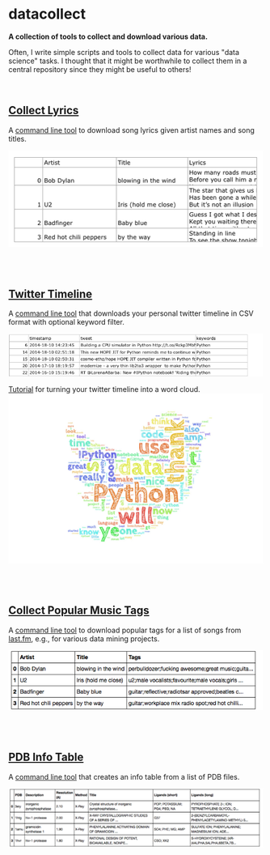 # datacollect


**A collection of tools to collect and download various data.**

Often, I write simple scripts and tools to collect data for various "data science" tasks. I thought that it might be worthwhile to collect them in a central repository since they might be useful to others!

<br>


## [Collect Lyrics](./collect_lyrics)

A [command line tool](./collect_lyrics) to download song lyrics given artist names and song titles. 

![](./collect_lyrics/images/example_out.png)

<br>
<br>

## [Twitter Timeline](./twitter_timeline)

A [command line tool](./twitter_timeline) that downloads your personal twitter timeline in CSV format with optional keyword filter.

![](./twitter_timeline/images/python_tweets.png)

[Tutorial](./dataviz/twitter_cloud) for turning your twitter timeline into a word cloud.
![](./dataviz/twitter_cloud/my_twitter_wordcloud_2_lowres.jpg)

<br>
<br>

## [Collect Popular Music Tags](./collect_music_tags)

A [command line tool](./collect_music_tags) to download popular tags for a list of songs from [last.fm](http://www.last.fm), e.g., for various data mining projects.

![](./collect_music_tags/images/example.png)

<br>
<br>

## [PDB Info Table](./pdb_infotable)

A [command line tool](./pdb_infotable) that creates an info table from a list of PDB files.

![](./pdb_infotable/images/example.png)

